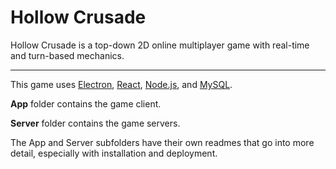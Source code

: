 # Hollow Crusade

Hollow Crusade is a top-down 2D online multiplayer game with real-time and turn-based mechanics.

---

This game uses [Electron](https://electronjs.org/), [React](https://reactjs.org/), [Node.js](https://nodejs.org/en/), and [MySQL](https://www.mysql.com/). 

__App__ folder contains the game client.

__Server__ folder contains the game servers. 

The App and Server subfolders have their own readmes that go into more detail, especially with installation and deployment. 